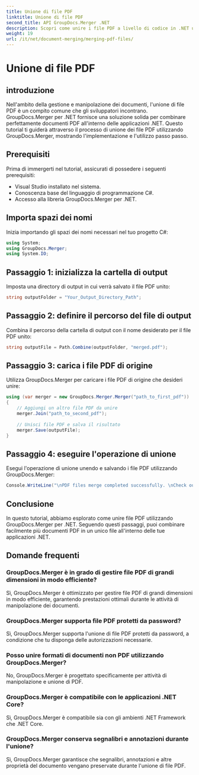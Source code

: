 ```yaml
---
title: Unione di file PDF
linktitle: Unione di file PDF
second_title: API GroupDocs.Merger .NET
description: Scopri come unire i file PDF a livello di codice in .NET utilizzando GroupDocs.Merger per una gestione dei documenti fluida.
weight: 19
url: /it/net/document-merging/merging-pdf-files/
---
```


# Unione di file PDF

## introduzione
Nell'ambito della gestione e manipolazione dei documenti, l'unione di file PDF è un compito comune che gli sviluppatori incontrano. GroupDocs.Merger per .NET fornisce una soluzione solida per combinare perfettamente documenti PDF all'interno delle applicazioni .NET. Questo tutorial ti guiderà attraverso il processo di unione dei file PDF utilizzando GroupDocs.Merger, mostrando l'implementazione e l'utilizzo passo passo.
## Prerequisiti
Prima di immergerti nel tutorial, assicurati di possedere i seguenti prerequisiti:
- Visual Studio installato nel sistema.
- Conoscenza base del linguaggio di programmazione C#.
- Accesso alla libreria GroupDocs.Merger per .NET.

## Importa spazi dei nomi
Inizia importando gli spazi dei nomi necessari nel tuo progetto C#:
```csharp
using System; 
using GroupDocs.Merger;
using System.IO;
```
## Passaggio 1: inizializza la cartella di output
Imposta una directory di output in cui verrà salvato il file PDF unito:
```csharp
string outputFolder = "Your_Output_Directory_Path";
```
## Passaggio 2: definire il percorso del file di output
Combina il percorso della cartella di output con il nome desiderato per il file PDF unito:
```csharp
string outputFile = Path.Combine(outputFolder, "merged.pdf");
```
## Passaggio 3: carica i file PDF di origine
Utilizza GroupDocs.Merger per caricare i file PDF di origine che desideri unire:
```csharp
using (var merger = new GroupDocs.Merger.Merger("path_to_first_pdf"))
{
    // Aggiungi un altro file PDF da unire
    merger.Join("path_to_second_pdf");
    
    // Unisci file PDF e salva il risultato
    merger.Save(outputFile);
}
```
## Passaggio 4: eseguire l'operazione di unione
Esegui l'operazione di unione unendo e salvando i file PDF utilizzando GroupDocs.Merger:
```csharp
Console.WriteLine("\nPDF files merge completed successfully. \nCheck output in {0}", outputFolder);
```

## Conclusione
In questo tutorial, abbiamo esplorato come unire file PDF utilizzando GroupDocs.Merger per .NET. Seguendo questi passaggi, puoi combinare facilmente più documenti PDF in un unico file all'interno delle tue applicazioni .NET.

## Domande frequenti
### GroupDocs.Merger è in grado di gestire file PDF di grandi dimensioni in modo efficiente?
Sì, GroupDocs.Merger è ottimizzato per gestire file PDF di grandi dimensioni in modo efficiente, garantendo prestazioni ottimali durante le attività di manipolazione dei documenti.
### GroupDocs.Merger supporta file PDF protetti da password?
Sì, GroupDocs.Merger supporta l'unione di file PDF protetti da password, a condizione che tu disponga delle autorizzazioni necessarie.
### Posso unire formati di documenti non PDF utilizzando GroupDocs.Merger?
No, GroupDocs.Merger è progettato specificamente per attività di manipolazione e unione di PDF.
### GroupDocs.Merger è compatibile con le applicazioni .NET Core?
Sì, GroupDocs.Merger è compatibile sia con gli ambienti .NET Framework che .NET Core.
### GroupDocs.Merger conserva segnalibri e annotazioni durante l'unione?
Sì, GroupDocs.Merger garantisce che segnalibri, annotazioni e altre proprietà del documento vengano preservate durante l'unione di file PDF.